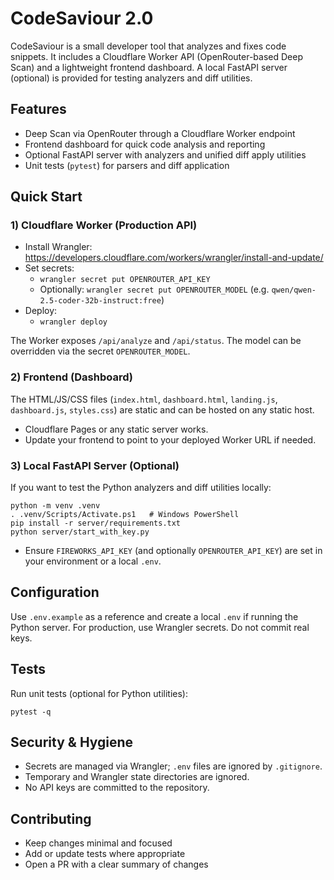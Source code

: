 # CodeSaviour 2.0

CodeSaviour is a small developer tool that analyzes and fixes code snippets. It includes a Cloudflare Worker API (OpenRouter-based Deep Scan) and a lightweight frontend dashboard. A local FastAPI server (optional) is provided for testing analyzers and diff utilities.

## Features
- Deep Scan via OpenRouter through a Cloudflare Worker endpoint
- Frontend dashboard for quick code analysis and reporting
- Optional FastAPI server with analyzers and unified diff apply utilities
- Unit tests (`pytest`) for parsers and diff application

## Quick Start

### 1) Cloudflare Worker (Production API)
- Install Wrangler: https://developers.cloudflare.com/workers/wrangler/install-and-update/
- Set secrets:
  - `wrangler secret put OPENROUTER_API_KEY`
  - Optionally: `wrangler secret put OPENROUTER_MODEL` (e.g. `qwen/qwen-2.5-coder-32b-instruct:free`)
- Deploy:
  - `wrangler deploy`

The Worker exposes `/api/analyze` and `/api/status`. The model can be overridden via the secret `OPENROUTER_MODEL`.

### 2) Frontend (Dashboard)
The HTML/JS/CSS files (`index.html`, `dashboard.html`, `landing.js`, `dashboard.js`, `styles.css`) are static and can be hosted on any static host.
- Cloudflare Pages or any static server works.
- Update your frontend to point to your deployed Worker URL if needed.

### 3) Local FastAPI Server (Optional)
If you want to test the Python analyzers and diff utilities locally:
```
python -m venv .venv
. .venv/Scripts/Activate.ps1   # Windows PowerShell
pip install -r server/requirements.txt
python server/start_with_key.py
```
- Ensure `FIREWORKS_API_KEY` (and optionally `OPENROUTER_API_KEY`) are set in your environment or a local `.env`.

## Configuration
Use `.env.example` as a reference and create a local `.env` if running the Python server. For production, use Wrangler secrets. Do not commit real keys.

## Tests
Run unit tests (optional for Python utilities):
```
pytest -q
```

## Security & Hygiene
- Secrets are managed via Wrangler; `.env` files are ignored by `.gitignore`.
- Temporary and Wrangler state directories are ignored.
- No API keys are committed to the repository.

## Contributing
- Keep changes minimal and focused
- Add or update tests where appropriate
- Open a PR with a clear summary of changes